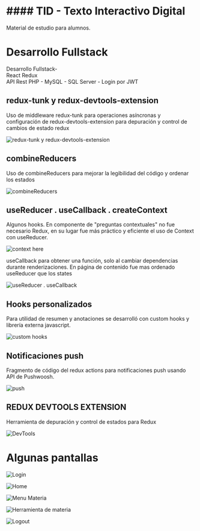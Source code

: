 # #### TID - Texto Interactivo Digital

Material de estudio para alumnos.


# Desarrollo Fullstack
Desarrollo Fullstack-  
React Redux  
API Rest PHP - MySQL - SQL Server - Login por JWT

## redux-tunk y redux-devtools-extension

Uso de middleware redux-tunk para operaciones asíncronas y configuración de redux-devtools-extension para depuración y control de cambios de estado redux

![redux-tunk y redux-devtools-extension](http://167.250.5.42/~alez/cv/tid/2.png)


## combineReducers

Uso de combineReducers para mejorar la legibilidad del código y ordenar los estados

![combineReducers](http://167.250.5.42/~alez/cv/tid/1.png)

## useReducer . useCallback . createContext

Algunos hooks. En componente de "preguntas contextuales" no fue necesario Redux, en su lugar fue más práctico y eficiente el uso de Context con useReducer.

![context here](http://167.250.5.42/~alez/cv/tid/4.png)

useCallback para obtener una función, solo al cambiar dependencias durante renderizaciones.
En página de contenido fue mas ordenado useReducer que los states

![useReducer . useCallback](http://167.250.5.42/~alez/cv/tid/3.png)

## Hooks personalizados

Para utilidad de resumen y anotaciones se desarrolló con custom hooks y librería externa javascript.

![custom hooks](http://167.250.5.42/~alez/cv/tid/44.png)

## Notificaciones push

Fragmento de código del redux actions para notificaciones push usando API de Pushwoosh.

![push](http://167.250.5.42/~alez/cv/tid/55.png)


## REDUX DEVTOOLS EXTENSION

Herramienta de depuración y control de estados para Redux

![DevTools](http://167.250.5.42/~alez/cv/tid/9.png)


# Algunas pantallas

![Login](http://167.250.5.42/~alez/cv/tid/10.png)

![Home](http://167.250.5.42/~alez/cv/tid/11.png)

![Menu Materia](http://167.250.5.42/~alez/cv/tid/6.png)

![Herramienta de materia](http://167.250.5.42/~alez/cv/tid/5.png)

![Logout](http://167.250.5.42/~alez/cv/tid/8.png)

